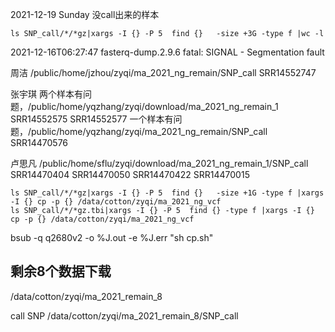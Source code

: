 2021-12-19 Sunday
没call出来的样本
```
ls SNP_call/*/*gz|xargs -I {} -P 5  find {}   -size +3G -type f |wc -l
```

2021-12-16T06:27:47 fasterq-dump.2.9.6 fatal: SIGNAL - Segmentation fault

周洁
/public/home/jzhou/zyqi/ma_2021_ng_remain/SNP_call
SRR14552747


张宇琪
两个样本有问题，/public/home/yqzhang/zyqi/download/ma_2021_ng_remain_1
SRR14552575
SRR14552577
一个样本有问题，/public/home/yqzhang/zyqi/ma_2021_ng_remain/SNP_call
SRR14470576

卢思凡
/public/home/sflu/zyqi/download/ma_2021_ng_remain_1/SNP_call
SRR14470404
SRR14470050
SRR14470422
SRR14470015

```
ls SNP_call/*/*gz|xargs -I {} -P 5  find {}   -size +1G -type f |xargs -I {} cp -p {} /data/cotton/zyqi/ma_2021_ng_vcf
ls SNP_call/*/*gz.tbi|xargs -I {} -P 5  find {} -type f |xargs -I {} cp -p {} /data/cotton/zyqi/ma_2021_ng_vcf
```

bsub -q q2680v2 -o %J.out -e %J.err "sh cp.sh"


## 剩余8个数据下载
/data/cotton/zyqi/ma_2021_remain_8

call SNP
/data/cotton/zyqi/ma_2021_remain_8/SNP_call

